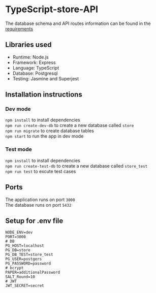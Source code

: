 # TypeScript-store-API

The database schema and API routes information can be found in the [requirements](REQUIREMENTS.md)

## Libraries used
- Runtime: Node.js
- Framework: Express
- Language: TypeScript
- Database: Postgresql
- Testing: Jasmine and Superjest

## Installation instructions
### Dev mode
`npm install` to install dependencies<br />
`npm run create-dev-db` to create a new database called `store`<br />
`npm run migrate` to create database tables<br />
`npm start` to run the app in dev mode

### Test mode
`npm install` to install dependencies<br />
`npm run create-test-db` to create a new database called `store_test`<br />
`npm run test` to excute test cases

## Ports
The application runs on port `3000`<br />
The database runs on port `5432`

## Setup for .env file
```
NODE_ENV=dev
PORT=3000
# DB
PG_HOST=localhost
PG_DB=store 
PG_DB_TEST=store_test
PG_USER=postgers
PG_PASSWORD=password
# bcrypt
PAPER=additionalPassword
SALT_Round=10
# JWT
JWT_SECRET=secret
```
